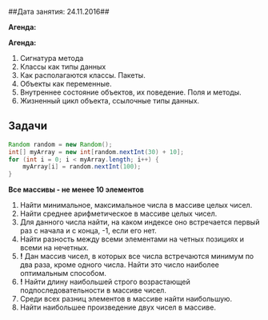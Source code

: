 ##Дата занятия: 24.11.2016##

**Агенда:**

**Агенда:**

1. Сигнатура метода
1. Классы как типы данных
1. Как располагаются классы. Пакеты. 
1. Объекты как переменные.
1. Внутреннее состояние объектов, их поведение. Поля и методы.
1. Жизненный цикл объекта, ссылочные типы данных.





Задачи
---

```java
Random random = new Random();
int[] myArray = new int[random.nextInt(30) + 10];
for (int i = 0; i < myArray.length; i++) {
    myArray[i] = random.nextInt(100);
}
```

**Все массивы - не менее 10 элементов**

1. Найти минимальное, максимальное числа в массиве целых чисел.
3. Найти среднее арифметическое в массиве целых чисел.
4. Для данного числа найти, на каком индексе оно встречается первый раз с начала и с конца, -1, если его нет. 
6. Найти разность между всеми элементами на четных позициях и всеми на нечетных.
7. **!** Дан массив чисел, в которых все числа встречаются минимум по два раза, кроме одного числа. Найти это число наиболее оптимальным способом.
8. **!** Найти длину наибольшей строго возрастающей подпоследовательности в массиве чисел.
9. Среди всех разниц элементов в массиве найти наибольшую. 
10. Найти наибольшее произведение двух чисел в массиве.
